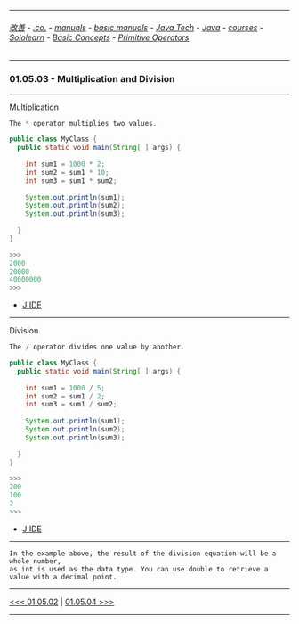 
---

###### [改善](https://github.com/ttltrk/0C/blob/master/README.MD) - [.co.](https://github.com/ttltrk/PRG/blob/master/CODING.MD) - [manuals](https://github.com/ttltrk/PRG/blob/master/MAN.MD) - [basic manuals](https://github.com/ttltrk/PRG/blob/master/MANUALS.MD) - [Java Tech](https://github.com/ttltrk/PRG/blob/master/JAVA/DOC/JT/JT.MD) - [Java](https://github.com/ttltrk/PRG/blob/master/JAVA/DOC/OJM/OJM.MD) - [courses](https://github.com/ttltrk/PRG/blob/master/JAVA/DOC/CM/JT.MD) - [Sololearn](https://github.com/ttltrk/PRG/blob/master/JAVA/DOC/SL/SL.MD) - [Basic Concepts](https://github.com/ttltrk/PRG/blob/master/JAVA/DOC/SL/01/01.MD) - [Primitive Operators](https://github.com/ttltrk/PRG/blob/master/JAVA/DOC/SL/01/0105/0105.MD)

---  

### 01.05.03 - Multiplication and Division

---

Multiplication

```java
The * operator multiplies two values.
```

```java
public class MyClass {
  public static void main(String[ ] args) {
    
    int sum1 = 1000 * 2;
    int sum2 = sum1 * 10;
    int sum3 = sum1 * sum2;   
    
    System.out.println(sum1);
    System.out.println(sum2);
    System.out.println(sum3);
    
  }
}

>>>
2000
20000
40000000
>>>
```

* [J IDE](https://www.tutorialspoint.com/compile_java_online.php)

---

Division

```java
The / operator divides one value by another.
```

```java
public class MyClass {
  public static void main(String[ ] args) {
    
    int sum1 = 1000 / 5;
    int sum2 = sum1 / 2;
    int sum3 = sum1 / sum2;  
    
    System.out.println(sum1);
    System.out.println(sum2);
    System.out.println(sum3);
    
  }
}

>>>
200
100
2
>>>
```

* [J IDE](https://www.tutorialspoint.com/compile_java_online.php)

---

```
In the example above, the result of the division equation will be a whole number, 
as int is used as the data type. You can use double to retrieve a value with a decimal point.
```

---

[<<< 01.05.02](https://github.com/ttltrk/PRG/blob/master/JAVA/DOC/SL/01/0105/010502/010502.MD) |
[01.05.04 >>>](https://github.com/ttltrk/PRG/blob/master/JAVA/DOC/SL/01/0105/010504/010504.MD)

---
